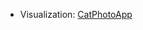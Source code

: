 - Visualization: <a href="https://htmlpreview.github.io/?https://github.com/rfaria/freeCodeCamp-Responsive-Web-Design-Certification/blob/master/Basic%20CSS/CatPhotoApp.html">CatPhotoApp</a>
